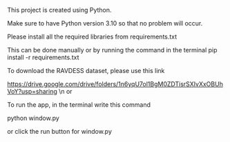 This project is created using Python.

Make sure to have Python version 3.10 so that no problem will occur.

Please install all the required libraries from requirements.txt

This can be done manually or by running the command in the terminal
pip install -r requirements.txt

To download the RAVDESS dataset, please use this link

https://drive.google.com/drive/folders/1n6yqU7ol1BgM0ZDTisrSXIvXxOBUhVoY?usp=sharing
\n or


To run the app, in the terminal write this command

python window.py

or click the run button for window.py
